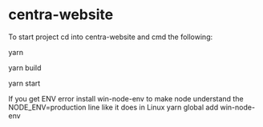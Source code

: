 # centra-website


To start project cd into centra-website and cmd the following: 

yarn

yarn build

yarn start


If you get ENV error install win-node-env to make node understand the NODE_ENV=production line like it does in Linux 
yarn global add win-node-env  
